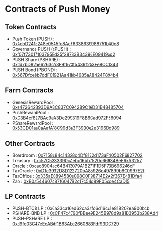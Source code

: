 # Contracts of Push Money
 
## Token Contracts
- Push Token (PUSH) : [0x4cbD241e248e0545fc8AcF6338639988751b40e8](https://bscscan.com/address/0x4cbD241e248e0545fc8AcF6338639988751b40e8)
- Governance PUSH (xPUSH) : [0xf07f73017103795Ed25f28733B34396E09419ad2](https://bscscan.com/address/0xf07f73017103795Ed25f28733B34396E09419ad2)
- PUSH Share (PSHARE) : [0xdd7bD82ae6263cA3F9f973f5439f253Fe8CC1343](https://bscscan.com/address/0xdd7bD82ae6263cA3F9f973f5439f253Fe8CC1343)
- PUSH Bond (PBOND) : [0x667Dfce8b7ddF01921Aa41bb4685aA8424F894b4](https://bscscan.com/address/0x667Dfce8b7ddF01921Aa41bb4685aA8424F894b4)


## Farm Contracts
- GenesisRewardPool : [0xe472642B93D9ABC837C094289C16D31B48485704](https://bscscan.com/address/0xe472642B93D9ABC837C094289C16D31B48485704)
- PushRewardPool : [0xC3B4cf827BAc9aA3De299319F8B6Cad972F56094](https://bscscan.com/address/0xC3B4cf827BAc9aA3De299319F8B6Cad972F56094)
- PShareRewardPool : [0x63CD01aa0aAafA18C99d3a3F3930e2e3196Dd989](https://bscscan.com/address/0x63CD01aa0aAafA18C99d3a3F3930e2e3196Dd989)


## Other Contracts
- Boardroom : [0x7158c84c14328c4Df8122d173aF40502F6827702](https://bscscan.com/address/0x7158c84c14328c4Df8122d173aF40502F6827702)
- Treasury : [0xc57C5333390cAebc16bb7520c66934BeE65A3257](https://bscscan.com/address/0xc57C5333390cAebc16bb7520c66934BeE65A3257)
- Oracle : [0xdac8904ec64B413079A1B271F1D5F73B696246cF](https://bscscan.com/address/0xdac8904ec64B413079A1B271F1D5F73B696246cF)
- TaxOracle : [0xD1c3932D8D122720bA85926c497899b8C0997E2f](https://bscscan.com/address/0xD1c3932D8D122720bA85926c497899b8C0997E2f)
- TaxOffice : [0x335aE0894580e098C0F98714E2A2f367E481Dfa4](https://bscscan.com/address/0x335aE0894580e098C0F98714E2A2f367E481Dfa4)
- Zap : [0xB0a544607487f6047B2c17c54d89F05cce4CaD15](https://bscscan.com/address/0xB0a544607487f6047B2c17c54d89F05cce4CaD15)


## LP Contracts
- PUSH-BTCB LP : [0x6a33ca16ed62ca3afc6d16cc1e818202ea900bcb](https://bscscan.com/address/0x6a33ca16ed62ca3afc6d16cc1e818202ea900bcb)
- PSHARE-BNB LP : [0xCF47c4790fBBee9E245B978d9a81D3953b238Ad4](https://bscscan.com/address/0xCF47c4790fBBee9E245B978d9a81D3953b238Ad4)
- PUSH-PSHARE LP : [0xd9fe03C47eEcABdf1B63Abc2660883Fdf93DC729](https://bscscan.com/address/0xd9fe03C47eEcABdf1B63Abc2660883Fdf93DC729)
